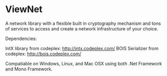 ViewNet
=======

A network library with a flexible built in cryptography mechanism and tons of services to access and create a network infrastructure of your choice.

Dependencies:

IntX library from codeplex: http://intx.codeplex.com/
BOIS Serializer from codeplex: http://bois.codeplex.com/

Compatiable on Windows, Linux, and Mac OSX using both .Net Framework and Mono Framework.